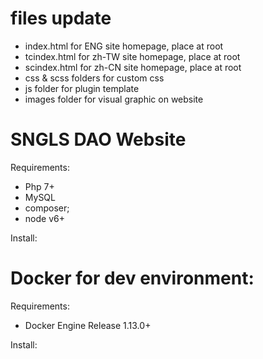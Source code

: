 # files update
- index.html for ENG site homepage, place at root
- tcindex.html for zh-TW site homepage, place at root
- scindex.html for zh-CN site homepage, place at root
- css & scss folders for custom css
- js folder for plugin template
- images folder for visual graphic on website


# SNGLS DAO Website

Requirements:
- Php 7+
- MySQL
- composer;
- node v6+

Install:



# Docker for dev environment:


Requirements: 
- Docker Engine Release 1.13.0+

Install:

